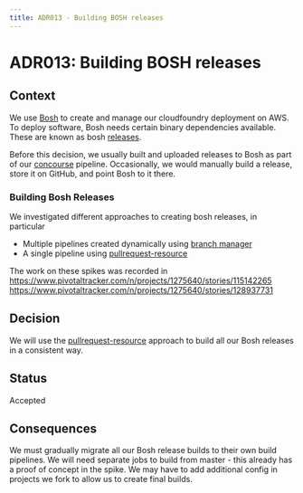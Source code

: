 ```yaml
---
title: ADR013 - Building BOSH releases
---
```


# ADR013: Building BOSH releases

## Context

We use [Bosh](https://bosh.io/) to create and manage our cloudfoundry deployment on AWS.
To deploy software, Bosh needs certain binary dependencies available.
These are known as bosh [releases](https://bosh.io/docs/release.html).

Before this decision, we usually built and uploaded releases to Bosh as part of our [concourse](https://concourse-ci.org/) pipeline.
Occasionally, we would manually build a release, store it on GitHub, and point Bosh to it there.

### Building Bosh Releases

We investigated different approaches to creating bosh releases, in particular

* Multiple pipelines created dynamically using [branch manager](https://github.com/alphagov/paas-concourse-branch-manager)
* A single pipeline using [pullrequest-resource](https://github.com/jtarchie/pullrequest-resource)

The work on these spikes was recorded in
https://www.pivotaltracker.com/n/projects/1275640/stories/115142265
https://www.pivotaltracker.com/n/projects/1275640/stories/128937731

## Decision

We will use the [pullrequest-resource](https://github.com/jtarchie/pullrequest-resource) approach to build all our Bosh releases in a consistent way.

## Status

Accepted

## Consequences

We must gradually migrate all our Bosh release builds to their own build pipelines.
We will need separate jobs to build from master - this already has a proof of concept in the spike.
We may have to add additional config in projects we fork to allow us to create final builds.
